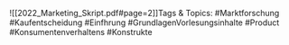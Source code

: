 
![[2022_Marketing_Skript.pdf#page=2]]Tags & Topics:
   #Marktforschung
   #Kaufentscheidung
   #Einfhrung
   #GrundlagenVorlesungsinhalte
   #Product
   #Konsumentenverhaltens
   #Konstrukte